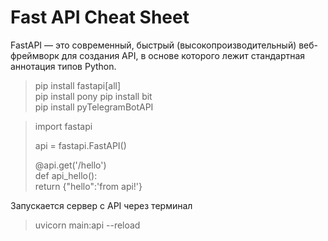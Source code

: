 # Fast API Cheat Sheet  
FastAPI — это современный, быстрый (высокопроизводительный) веб-фреймворк для создания API, в основе которого лежит стандартная аннотация типов Python.

> pip install fastapi[all]  
> pip install pony
> pip install bit  
> pip install pyTelegramBotAPI  


> import fastapi    
>
> api = fastapi.FastAPI()  
>
> @api.get('/hello')  
> def api_hello():  
>    return {"hello":'from api!'}  

Запускается сервер с API через терминал    
> uvicorn main:api --reload    

 
